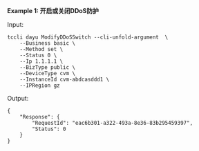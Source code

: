 **Example 1: 开启或关闭DDoS防护**



Input: 

```
tccli dayu ModifyDDoSSwitch --cli-unfold-argument  \
    --Business basic \
    --Method set \
    --Status 0 \
    --Ip 1.1.1.1 \
    --BizType public \
    --DeviceType cvm \
    --InstanceId cvm-abdcasddd1 \
    --IPRegion gz
```

Output: 
```
{
    "Response": {
        "RequestId": "eac6b301-a322-493a-8e36-83b295459397",
        "Status": 0
    }
}
```

